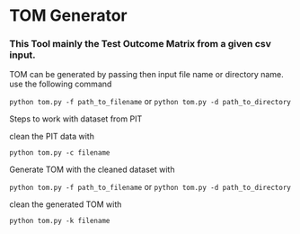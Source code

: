 # TOM Generator
### This Tool mainly the Test Outcome Matrix from a given csv input.

TOM can be generated by passing then input file name or directory name. 
use the following command

`python tom.py -f path_to_filename` 
or
`python tom.py -d path_to_directory`




Steps to work with dataset from PIT

clean the PIT data with

`python tom.py -c filename`


Generate TOM with the cleaned dataset with  

`python tom.py -f path_to_filename` 
or
`python tom.py -d path_to_directory`


clean the generated TOM with 

`python tom.py -k filename` 

